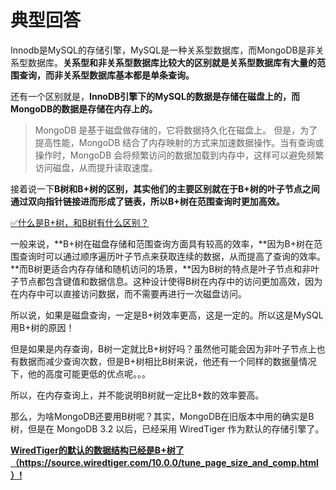 # 典型回答


Innodb是MySQL的存储引擎，MySQL是一种关系型数据库，而MongoDB是非关系型数据库。**关系型和非关系型数据库比较大的区别就是关系型数据库有大量的范围查询，而非关系型数据库基本都是单条查询。**



还有一个区别就是，**InnoDB引擎下的MySQL的数据是存储在磁盘上的，而MongoDB的数据是存储在内存上的。**



> MongoDB 是基于磁盘做存储的，它将数据持久化在磁盘上。 但是，为了提高性能，MongoDB 结合了内存映射的方式来加速数据操作。当有查询或操作时，MongoDB 会将频繁访问的数据加载到内存中，这样可以避免频繁访问磁盘，从而提升读取速度。  
>



接着说一下**B树和B+树的区别，其实他们的主要区别就在于B+树的叶子节点之间通过双向指针链接进而形成了链表，所以B+树在范围查询时更加高效。**



[✅什么是B+树，和B树有什么区别？](https://www.yuque.com/hollis666/qyhor6/bb5ldw8odm5gik4p)



一般来说，**B+树在磁盘存储和范围查询方面具有较高的效率，**因为B+树在范围查询时可以通过顺序遍历叶子节点来获取连续的数据，从而提高了查询的效率。**而B树更适合内存存储和随机访问的场景，**因为B树的特点是叶子节点和非叶子节点都包含键值和数据信息。这种设计使得B树在内存中的访问更加高效，因为在内存中可以直接访问数据，而不需要再进行一次磁盘访问。



所以说，如果是磁盘查询，一定是B+树效率更高，这是一定的。所以这是MySQL用B+树的原因！



但是如果是内存查询，B树一定就比B+树好吗？虽然他可能会因为非叶子节点上也有数据而减少查询次数，但是B+树相比B树来说，他还有一个同样的数据量情况下，他的高度可能更低的优点呢。。。



所以，在内存查询上，并不能说明B树就一定比B+数的效率要高。



那么，为啥MongoDB还要用B树呢？其实，MongoDB在旧版本中用的确实是B树，但是在 MongoDB 3.2 以后，已经采用 WiredTiger 作为默认的存储引擎了。



**<u>WiredTiger的默认的数据结构已经是B+树了 （</u>**[**<u>https://source.wiredtiger.com/10.0.0/tune_page_size_and_comp.html</u>**](https://source.wiredtiger.com/10.0.0/tune_page_size_and_comp.html)**<u> ）!</u>**







